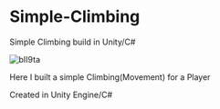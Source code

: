 # Simple-Climbing
Simple Climbing build in Unity/C#

![bII9ta](https://user-images.githubusercontent.com/62608040/157331610-4ff95c7e-5d3b-4e0c-b2a6-a55bf374b8d4.png)



Here I built a simple Climbing(Movement) for a Player

Created in Unity Engine/C#




